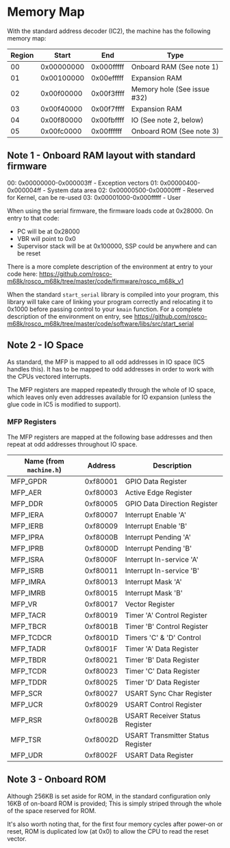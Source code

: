 # Memory Map

With the standard address decoder (IC2), the machine has the following memory map:

| Region     | Start      | End        | Type                        |
|------------|------------|------------|-----------------------------|
| 00         | 0x00000000 | 0x000fffff | Onboard RAM (See note 1)    |
| 01         | 0x00100000 | 0x00efffff | Expansion RAM               |
| 02         | 0x00f00000 | 0x00f3ffff | Memory hole (See issue #32) |
| 03         | 0x00f40000 | 0x00f7ffff | Expansion RAM               |
| 04         | 0x00f80000 | 0x00fbffff | IO (See note 2, below)      |
| 05         | 0x00fc0000 | 0x00ffffff | Onboard ROM (See note 3)    |

## Note 1 - Onboard RAM layout with standard firmware

00: 0x00000000-0x000003ff - Exception vectors
01: 0x00000400-0x000004ff - System data area
02: 0x00000500-0x00000fff - Reserved for Kernel, can be re-used 
03: 0x00001000-0x000fffff - User

When using the serial firmware, the firmware loads code at 0x28000. On
entry to that code:

* PC will be at 0x28000
* VBR will point to 0x0
* Supervisor stack will be at 0x100000, SSP could be anywhere and can be reset

There is a more complete description of the environment at entry to your
code here: https://github.com/rosco-m68k/rosco_m68k/tree/master/code/firmware/rosco_m68k_v1

When the standard `start_serial` library is compiled into your program,
this library will take care of linking your program correctly and relocating
it to 0x1000 before passing control to your `kmain` function.
For a complete description of the environment on entry, 
see https://github.com/rosco-m68k/rosco_m68k/tree/master/code/software/libs/src/start_serial

## Note 2 - IO Space

As standard, the MFP is mapped to all odd addresses in IO space (IC5 handles
this). It has to be mapped to odd addresses in order to work with the 
CPUs vectored interrupts.

The MFP registers are mapped repeatedly through the whole of IO space,
which leaves only even addresses available for IO expansion (unless the
glue code in IC5 is modified to support).

### MFP Registers

The MFP registers are mapped at the following base addresses and then 
repeat at odd addresses throughout IO space.

| Name (from `machine.h`)   | Address     | Description                       |
|---------------------------|-------------|-----------------------------------|
| MFP_GPDR                  | 0xf80001    | GPIO Data Register                |
| MFP_AER                   | 0xf80003    | Active Edge Register              |
| MFP_DDR                   | 0xf80005    | GPIO Data Direction Register      |
| MFP_IERA                  | 0xf80007    | Interrupt Enable 'A'              |
| MFP_IERB                  | 0xf80009    | Interrupt Enable 'B'              |
| MFP_IPRA                  | 0xf8000B    | Interrupt Pending 'A'             |
| MFP_IPRB                  | 0xf8000D    | Interrupt Pending 'B'             |
| MFP_ISRA                  | 0xf8000F    | Interrupt In-service 'A'          |
| MFP_ISRB                  | 0xf80011    | Interrupt In-service 'B'          |
| MFP_IMRA                  | 0xf80013    | Interrupt Mask 'A'                |
| MFP_IMRB                  | 0xf80015    | Interrupt Mask 'B'                |
| MFP_VR                    | 0xf80017    | Vector Register                   |
| MFP_TACR                  | 0xf80019    | Timer 'A' Control Register        | 
| MFP_TBCR                  | 0xf8001B    | Timer 'B' Control Register        |
| MFP_TCDCR                 | 0xf8001D    | Timers 'C' & 'D' Control          |
| MFP_TADR                  | 0xf8001F    | Timer 'A' Data Register           |
| MFP_TBDR                  | 0xf80021    | Timer 'B' Data Register           |
| MFP_TCDR                  | 0xf80023    | Timer 'C' Data Register           |
| MFP_TDDR                  | 0xf80025    | Timer 'D' Data Register           |
| MFP_SCR                   | 0xf80027    | USART Sync Char Register          |
| MFP_UCR                   | 0xf80029    | USART Control Register            |
| MFP_RSR                   | 0xf8002B    | USART Receiver Status Register    |
| MFP_TSR                   | 0xf8002D    | USART Transmitter Status Register |
| MFP_UDR                   | 0xf8002F    | USART Data Register               |

## Note 3 - Onboard ROM

Although 256KB is set aside for ROM, in the standard configuration only 16KB of 
on-board ROM is provided; This is simply striped through the whole of the
space reserved for ROM.

It's also worth noting that, for the first four memory cycles after power-on
or reset, ROM is duplicated low (at 0x0) to allow the CPU to read the reset
vector.

